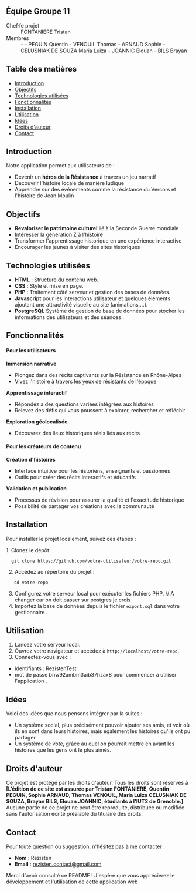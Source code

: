 ## Équipe Groupe 11

<dl>
<dt>Chef·fe projet</dt>
<dd>FONTANIERE Tristan</dd>
<dt>Membres</dt>
<dd>
- 
- PEGUIN Quentin
- VENOUIL Thomas
- ARNAUD Sophie
- CELUSNIAK DE SOUZA Maria Luiza
- JOANNIC Elouan
- BILS Brayan

</dd>
</dl>

## Table des matières 

- [Introduction](#Introduction)
- [Objectifs](#Objectifs)
- [Technologies utilisées](#Technologies-utilisées)
- [Fonctionnalités](#Fonctionnalités)
- [Installation](#Installation)
- [Utilisation](#Utilisation)
- [Idées](#Idées)
- [Droits d'auteur](#Droits-d'auteur)
- [Contact](#Contact)



## Introduction

Notre application permet aux utilisateurs de :
- Devenir un **héros de la Résistance** à travers un jeu narratif
- Découvrir l'histoire locale de manière ludique
- Apprendre sur des événements comme la résistance du Vercors et l'histoire de Jean Moulin



## Objectifs

- **Revaloriser le patrimoine culturel** lié à la Seconde Guerre mondiale
- Intéresser la génération Z à l'histoire
- Transformer l'apprentissage historique en une expérience interactive
- Encourager les jeunes à visiter des sites historiques



## Technologies utilisées

- **HTML** : Structure du contenu web.
- **CSS** : Style et mise en page.
- **PHP** : Traitement côté serveur et gestion des bases de données.
- **Javascript** pour les interactions utilisateur et quelques éléments ajoutant une attractivité visuelle au site (animations,...).
- **PostgreSQL** Système de gestion de base de données pour stocker les informations des utilisateurs et des séances .



## Fonctionnalités

#### Pour les utilisateurs

**Immersion narrative**

- Plongez dans des récits captivants sur la Résistance en Rhône-Alpes
- Vivez l'histoire à travers les yeux de résistants de l'époque

**Apprentissage interactif**

- Répondez à des questions variées intégrées aux histoires
- Relevez des défis qui vous poussent à explorer, rechercher et réfléchir

**Exploration géolocalisée**

- Découvrez des lieux historiques réels liés aux récits

#### Pour les créateurs de contenu

**Création d'histoires**

- Interface intuitive pour les historiens, enseignants et passionnés
- Outils pour créer des récits interactifs et éducatifs

**Validation et publication**

- Processus de révision pour assurer la qualité et l'exactitude historique
- Possibilité de partager vos créations avec la communauté


## Installation
Pour installer le projet localement, suivez ces étapes :

​1. Clonez le dépôt :
 ```Shell
   git clone https://github.com/votre-utilisateur/votre-repo.git
```
2. Accédez au répertoire du projet :
```Shel
   cd votre-repo
```
3. Configurez votre serveur local pour exécuter les fichiers PHP.
// A changer car on doit passer sur postgres je crois
4. Importez la base de données depuis le fichier ```export.sql``` dans votre gestionnaire .



## Utilisation
1. Lancez votre serveur local.
2. Ouvrez votre navigateur et accédez à ```http://localhost/votre-repo```.
3. Connectez-vous avec :
- identifiants : RezistenTest 
- mot de passe bnw92ambm3aib37hzax8 
pour commencer à utiliser l'application .


## Idées
Voici des idées que nous pensons intégrer par la suites :
- Un système social, plus précisément pouvoir ajouter ses amis, et voir où ils en sont dans leurs histoires, mais également les histoires qu'ils ont pu partager
- Un système de vote, grâce au quel on pourrait mettre en avant les histoires que les gens ont le plus aimés.


## Droits d'auteur
Ce projet est protégé par les droits d'auteur. Tous les droits sont réservés à **[L’édition de ce site est assurée par Tristan FONTANIERE, Quentin PEGUIN, Sophie ARNAUD, Thomas VENOUIL, Maria Luiza CELUSNIAK DE SOUZA, Brayan BILS, Elouan JOANNIC, étudiants à l’IUT2 de Grenoble.]**. Aucune partie de ce projet ne peut être reproduite, distribuée ou modifiée sans l'autorisation écrite préalable du titulaire des droits.

## Contact
Pour toute question ou suggestion, n'hésitez pas à me contacter :
- **Nom** : Rezisten
- **Email** : rezisten.contact@gmail.com


Merci d'avoir consulté ce README ! J'espère que vous apprécierez le développement et l'utilisation de cette application web
